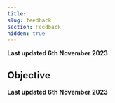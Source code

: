 ```yaml
---
title: 
slug: feedback
section: Feedback
hidden: true
---
```


**Last updated 6th November 2023**



## Objective  

**Last updated 6th November 2023**

